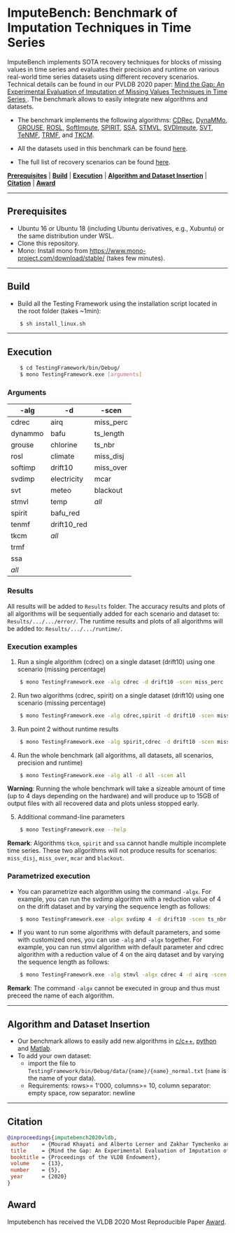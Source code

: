 # ImputeBench:  Benchmark of Imputation Techniques in Time Series  

ImputeBench implements SOTA recovery techniques for blocks of missing values in time series and evaluates their precision and runtime on various real-world time series datasets using different recovery scenarios. Technical details can be found in our 
PVLDB 2020 paper:  <a href = "http://www.vldb.org/pvldb/vol13/p768-khayati.pdf">Mind the Gap: An Experimental Evaluation of Imputation of Missing Values Techniques in Time Series </a>. The benchmark allows to easily integrate new algorithms and datasets. 

- The benchmark implements the following algorithms: [CDRec](https://ieeexplore.ieee.org/document/6816643), [DynaMMo](https://dl.acm.org/doi/10.1145/1557019.1557078), [GROUSE](http://proceedings.mlr.press/v51/zhang16b.html),  [ROSL](https://ieeexplore.ieee.org/abstract/document/6909890), [SoftImpute](https://www.jmlr.org/papers/v11/mazumder10a.html), [SPIRIT](https://dl.acm.org/doi/10.5555/1083592.1083674), [SSA](https://dl.acm.org/doi/10.1145/3287319), [STMVL](https://www.ijcai.org/Proceedings/16/Papers/384.pdf), [SVDImpute](https://academic.oup.com/bioinformatics/article/17/6/520/272365), [SVT](https://epubs.siam.org/doi/10.1137/080738970?mobileUi=0), [TeNMF](http://proceedings.mlr.press/v70/mei17a.html), [TRMF](https://papers.nips.cc/paper/6160-temporal-regularized-matrix-factorization-for-high-dimensional-time-series-prediction.pdf), and [TKCM](https://openproceedings.org/2017/conf/edbt/paper-112.pdf).

- All the datasets used in this benchmark can be found [here](https://github.com/eXascaleInfolab/bench-vldb20/tree/master/Datasets).
- The full list of recovery scenarios can be found [here](https://github.com/eXascaleInfolab/bench-vldb20/blob/master/TestingFramework/README.md).

[**Prerequisites**](#prerequisites) | [**Build**](#build) | [**Execution**](#execution) | [**Algorithm and Dataset Insertion**](#algorithm-and-dataset-insertion) | [**Citation**](#citation) | [**Award**](#award)

<!---

#### Repository structure
- Algorithms - missing blocks recovery algorithms: CDRec, STMVL, TRMF, TKCM, SPIRIT, TeNMF, GROUSE, SVDImpute, SoftImpute, SVT, ROSL, DynaMMo.
- Datasets - different datasets and time series from different sources.
- Testing Framework - a program to run automated suite of tests on the datasets with the algorithms mentioned above.
 --->
___




## Prerequisites

- Ubuntu 16 or Ubuntu 18 (including Ubuntu derivatives, e.g., Xubuntu) or the same distribution under WSL.
- Clone this repository.
- Mono: Install mono from https://www.mono-project.com/download/stable/ (takes few minutes).

___



## Build

- Build all the Testing Framework using the installation script located in the root folder (takes ~1min):
```bash
    $ sh install_linux.sh
```

___

## Execution


```bash
    $ cd TestingFramework/bin/Debug/
    $ mono TestingFramework.exe [arguments]
```

### Arguments

 | -alg  | -d  |  -scen 
 | -------- | -------- | -------- |
 | cdrec    | airq        | miss_perc |
 | dynammo  | bafu        | ts_length |
 | grouse   | chlorine    | ts_nbr    |
 | rosl     | climate     | miss_disj |
 | softimp  | drift10     | miss_over |
 | svdimp   | electricity | mcar      |
 | svt      | meteo       | blackout  |
 | stmvl    | temp        | *all*     |
 | spirit   | bafu_red    |           |
 | tenmf    | drift10_red |           |
 | tkcm     | *all*       |           |
 | trmf     |             |           |
 | ssa      |             |           |
 | *all*    |             |           |


### Results
All results will be added to `Results` folder. The accuracy results and plots of all algorithms will be sequentially added for each scenario and dataset to: `Results/.../.../error/`. The runtime results and plots of all algorithms will be added to: `Results/.../.../runtime/`. 


### Execution examples


1. Run a single algorithm (cdrec) on a single dataset (drift10) using one scenario (missing percentage)
```bash
    $ mono TestingFramework.exe -alg cdrec -d drift10 -scen miss_perc
```

2. Run two algorithms (cdrec, spirit) on a single dataset (drift10) using one scenario (missing percentage)
```bash
    $ mono TestingFramework.exe -alg cdrec,spirit -d drift10 -scen miss_perc
```

3. Run point 2 without runtime results
```bash
    $ mono TestingFramework.exe -alg spirit,cdrec -d drift10 -scen miss_perc -nort
```

4. Run the whole benchmark (all algorithms, all datasets, all scenarios, precision and runtime)
```bash
    $ mono TestingFramework.exe -alg all -d all -scen all
```
**Warning**: Running the whole benchmark will take a sizeable amount of time (up to 4 days depending on the hardware) and will produce up to 15GB of output files with all recovered data and plots unless stopped early.


5. Additional command-line parameters
```bash
    $ mono TestingFramework.exe --help
```

**Remark**: Algorithms `tkcm`,  `spirit` and `ssa` cannot handle multiple incomplete time series. These two allgorithms will not produce results for scenarios: `miss_disj`, `miss_over`, `mcar` and `blackout`.

### Parametrized execution

- You can parametrize each algorithm using the command `-algx`. For example, you can run
the svdimp algorithm with a reduction value of 4 on the drift dataset and by varying the sequence length as follows:

```bash
    $ mono TestingFramework.exe -algx svdimp 4 -d drift10 -scen ts_nbr
```

- If you want to run some algorithms with default parameters, and some with customized ones, you can use `-alg` and `-algx` together. For example, you can run stmvl algorithm with default parameter and cdrec algorithm with a reduction value of 4 on the airq dataset and by varying the sequence length as follows:

```bash
    $ mono TestingFramework.exe -alg stmvl -algx cdrec 4 -d airq -scen ts_nbr
```

**Remark**: The command `-algx` cannot be executed in group and thus must preceed the name of each algorithm.

___

## Algorithm and Dataset Insertion

- Our benchmark allows to easily add new algorithms in [c/c++](https://github.com/eXascaleInfolab/bench-vldb20/tree/master/NewAlgorithms/cpp), [python](https://github.com/eXascaleInfolab/bench-vldb20/tree/master/NewAlgorithms/python) and [Matlab](https://github.com/eXascaleInfolab/bench-vldb20/tree/master/NewAlgorithms/matlab).
- To add your own dataset:
  - import the file to `TestingFramework/bin/Debug/data/{name}/{name}_normal.txt` (`name` is the name of your data).
  - Requirements: rows>= 1'000, columns>= 10, column separator: empty space, row separator: newline
 
___


## Citation
```bibtex
@inproceedings{imputebench2020vldb,
 author    = {Mourad Khayati and Alberto Lerner and Zakhar Tymchenko and Philippe Cudr{\'{e}}{-}Mauroux},
 title     = {Mind the Gap: An Experimental Evaluation of Imputation of Missing Values Techniques in Time Series},
 booktitle = {Proceedings of the VLDB Endowment},
 volume    = {13},
 number    = {5},
 year      = {2020}
}
```

## Award
Imputebench has received the VLDB 2020 Most Reproducible Paper [Award](https://vldb2020.org/vldb-2020-awards.html).

<!---
### Optional commands

 | Argument | Description | Options | Remarks |
 | -------- | -------- | -------- | -------- | 
 | -nort | Doesn't test runtime of the algorithms | n/a | - |
 | -noprec | Doesn't test precision of the algorithms | n/a | - |
 | -novis | Doesn't render plots which show the recovered block | n/a | - |
 | -out [folder] | Redirects results from default folder to a custom one | [folder] : a folder to store the results | Folder will be created is it doesn't exist. Existing files might be overwritten. |
 --->
